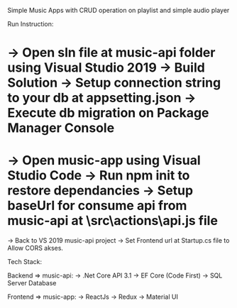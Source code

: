 Simple Music Apps with CRUD operation on playlist and simple audio player



Run Instruction:

-> Open sln file at music-api folder using Visual Studio 2019
-> Build Solution
-> Setup connection string to your db at appsetting.json
-> Execute db migration on Package Manager Console
============================================================================
-> Open music-app using Visual Studio Code
-> Run npm init to restore dependancies
-> Setup baseUrl for consume api from music-api at \src\actions\api.js file
============================================================================
-> Back to VS 2019 music-api project
-> Set Frontend url at Startup.cs file to Allow CORS akses.



Tech Stack:

Backend => music-api:
-> .Net Core API 3.1
-> EF Core (Code First)
-> SQL Server Database

Frontend => music-app:
-> ReactJs
-> Redux
-> Material UI